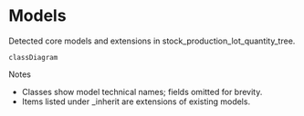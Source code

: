 # Models

Detected core models and extensions in stock_production_lot_quantity_tree.

```mermaid
classDiagram
```

Notes
- Classes show model technical names; fields omitted for brevity.
- Items listed under _inherit are extensions of existing models.
